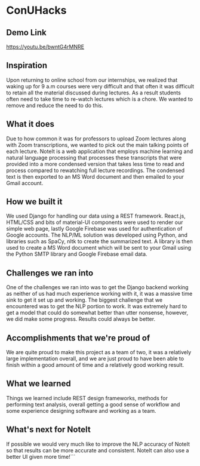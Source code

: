 # ConUHacks
## Demo Link
https://youtu.be/bwntG4rMNRE

## Inspiration
Upon returning to online school from our internships, we realized that waking up for 9 a.m courses were very difficult and that often it was difficult to retain all the material discussed during lectures. As a result students often need to take time to re-watch lectures which is a chore. We wanted to remove and reduce the need to do this.

## What it does
Due to how common it was for professors to upload Zoom lectures along with Zoom transcriptions, we wanted to pick out the main talking points of each lecture. NoteIt is a web application that employs machine learning and natural language processing that processes these transcripts that were provided into a more condensed version that takes less time to read and process compared to rewatching full lecture recordings. The condensed text is then exported to an MS Word document and then emailed to your Gmail account.

## How we built it
We used Django for handling our data using a REST framework. React.js, HTML/CSS and bits of material-UI components were used to render our simple web page, lastly Google Firebase was used for authentication of Google accounts. The NLP/ML solution was developed using Python, and libraries such as SpaCy, nltk to create the summarized text. A library is then used to create a MS Word document which will be sent to your Gmail using the Python SMTP library and Google Firebase email data.

## Challenges we ran into
One of the challenges we ran into was to get the Django backend working as neither of us had much experience working with it, it was a massive time sink to get it set up and working. The biggest challenge that we encountered was to get the NLP portion to work. It was extremely hard to get a model that could do somewhat better than utter nonsense, however, we did make some progress. Results could always be better.

## Accomplishments that we're proud of
We are quite proud to make this project as a team of two, it was a relatively large implementation overall, and we are just proud to have been able to finish within a good amount of time and a relatively good working result.

## What we learned
Things we learned include REST design frameworks, methods for performing text analysis, overall getting a good sense of workflow and some experience designing software and working as a team. 

## What's next for NoteIt
If possible we would very much like to improve the NLP accuracy of NoteIt so that results can be more accurate and consistent. NoteIt can also use a better UI given more time!```
